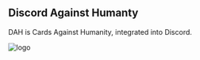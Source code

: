 ## **__Discord Against Humanty__**

DAH is Cards Against Humanity, integrated into Discord.

![logo](http://imgur.com/MiqYOYD.png)

